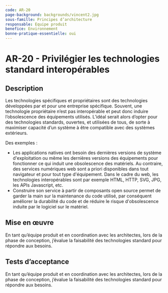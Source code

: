 ```yaml
---
code: AR-20
page-background: backgrounds/vincent2.jpg
sous-famille: Principes d’architecture
responsable: Equipe produit
benefice: Environnement
bonne-pratique-essentielle: oui
---
```


# AR-20 - Privilégier les technologies standard interopérables

## Description

Les technologies spécifiques et propriétaires sont des technologies développées par et pour une entreprise spécifique. Souvent, une technologie propriétaire n’est pas interopérable et peut donc induire l’obsolescence des équipements utilisés. L’idéal serait alors d’opter pour des technologies standards, ouvertes, et utilisées de tous, de sorte à maximiser capacité d’un système à être compatible avec des systèmes extérieurs.

Des exemples :

- Les applications natives ont besoin des dernières versions de système d'exploitation ou même les dernières versions des équipements pour fonctionner ce qui induit une obsolescence des matériels. Au contraire, des services numériques web sont a priori disponibles dans tout navigateur et pour tout type d'équipement. 
Dans le cadre du web, les technologies interopérables sont par exemple HTML, HTTP, SVG, JPG, les APIs Javascript, etc.
- Construire son service à partir de composants open source permet de garder la main sur la maintenance du code utilisé, par conséquent améliorer la durabilité du code et de réduire le risque d'obsolescence induite par le logiciel sur le matériel.

## Mise en œuvre

En tant qu’équipe produit et en coordination avec les architectes, lors de la phase de conception, j’évalue la faisabilité des technologies standard pour répondre aux besoins.

## Tests d’acceptance

En tant qu’équipe produit et en coordination avec les architectes, lors de la phase de conception, j’évalue la faisabilité des technologies standard pour répondre aux besoins.
